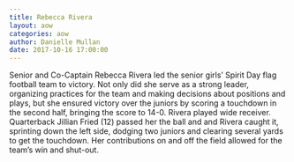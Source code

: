 ```yaml
---
title: Rebecca Rivera
layout: aow
categories: aow
author: Danielle Mullan
date: 2017-10-16 17:00:00
---
```


Senior and Co-Captain Rebecca Rivera led the senior girls’ Spirit Day flag football team to victory. Not only did she serve as a strong leader, organizing practices for the team and making decisions about positions and plays, but she ensured victory over the juniors by scoring a touchdown in the second half, bringing the score to 14-0. Rivera played wide receiver. Quarterback Jillian Fried (12) passed her the ball and and Rivera caught it, sprinting down the left side, dodging two juniors and clearing several yards to get the touchdown. Her contributions on and off the field allowed for the team’s win and shut-out.
